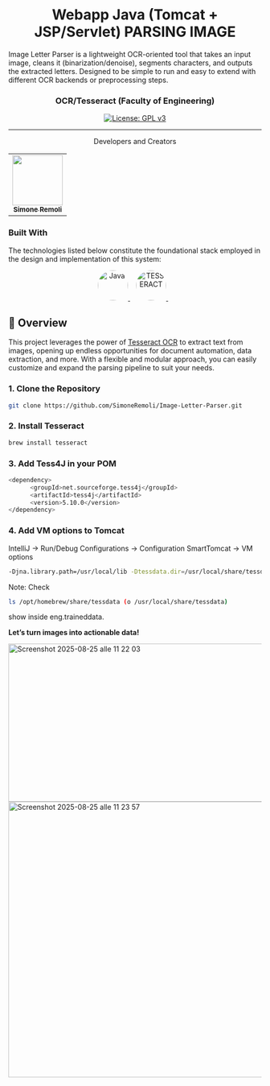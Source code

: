 <h1 align="center">
  Webapp Java (Tomcat + JSP/Servlet) PARSING IMAGE
</h1>
Image Letter Parser is a lightweight OCR-oriented tool that takes an input image, cleans it (binarization/denoise), segments characters, and outputs the extracted letters. Designed to be simple to run and easy to extend with different OCR backends or preprocessing steps.
<p align="center"> </p>


<p align="center"></p>
<h3 align="center">OCR/Tesseract (Faculty of Engineering) </h3>

<p align="center">
  <a href="https://www.gnu.org/licenses/gpl-3.0.html#license-text"><img src="https://img.shields.io/github/license/1Panel-dev/maxkb?color=%231890FF" alt="License: GPL v3"></a> 
</p>
<hr/>
<p align="center">Developers and Creators </p>
<table align="center"> <tr> <td align="center"> <a href="https://github.com/SimoneRemoli"> <img src="https://avatars.githubusercontent.com/u/118252611?v=4" width="100px;" alt=""/><br /> <sub><b>Simone Remoli</b></sub> </a> </td> </tr> </table>


### Built With

The technologies listed below constitute the foundational stack employed in the design and implementation of this system:
<p align="center"> <a href="https://www.oracle.com/java/" target="_blank"> <img src="https://img.icons8.com/color/96/000000/java-coffee-cup-logo.png" alt="Java" title="Java" width="60" style="border-radius: 50%;"/> </a> &nbsp;&nbsp; <a href="https://github.com/tesseract-ocr/tesseract" target="_blank"> <img src="https://www.heise.de/download/media/tesseract-ocr/tesseract-ocr_1-1-30.jpg" alt="TESSERACT" title="TESSERACT" width="60" style="border-radius: 50%;"/> </a> &nbsp;&nbsp; </p>


## 🚦 Overview

This project leverages the power of [Tesseract OCR](https://github.com/tesseract-ocr/tesseract) to extract text from images, opening up endless opportunities for document automation, data extraction, and more. With a flexible and modular approach, you can easily customize and expand the parsing pipeline to suit your needs.

### 1. Clone the Repository

```bash
git clone https://github.com/SimoneRemoli/Image-Letter-Parser.git
```

### 2. Install Tesseract

```bash
brew install tesseract
```

### 3. Add Tess4J in your POM

```bash
<dependency>
      <groupId>net.sourceforge.tess4j</groupId>
      <artifactId>tess4j</artifactId>
      <version>5.10.0</version>
</dependency>
```

### 4. Add VM options to Tomcat

IntelliJ → Run/Debug Configurations → Configuration SmartTomcat → VM options

```bash
-Djna.library.path=/usr/local/lib -Dtessdata.dir=/usr/local/share/tessdata
```
Note: Check 
```bash
ls /opt/homebrew/share/tessdata (o /usr/local/share/tessdata)
```
show inside eng.traineddata.


**Let’s turn images into actionable data!**

<img width="825" height="314" alt="Screenshot 2025-08-25 alle 11 22 03" src="https://github.com/user-attachments/assets/2bdfdc18-3c1e-47b6-a3f2-f687ada0fe07" />

<img width="647" height="548" alt="Screenshot 2025-08-25 alle 11 23 57" src="https://github.com/user-attachments/assets/f9410b49-0d3e-4ad9-81e5-ab3a0dae662f" />


